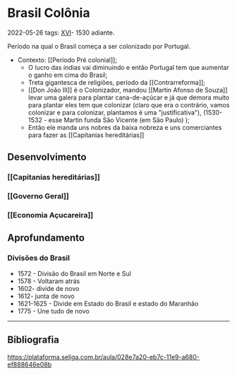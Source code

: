 # Brasil Colônia 
2022-05-26
tags: [XVI](../../../Sec/Acontecimentos%20Dos%20Séculos/acontecimentos%20do%20%2016-XVI.md)- 1530 adiante.

Período na qual o Brasil começa a ser colonizado por Portugal.

* Contexto: [[Período Pré colonial]];
	* O lucro das índias vai diminuindo e então Portugal tem que aumentar o ganho em cima do Brasil;
	* Treta gigantesca de religiões, período da [[Contrarreforma]];
	* [[Don João III]] é o Colonizador, mandou [[Martin Afonso de Souza]] levar uma galera para plantar cana-de-açúcar e já que demora muito para plantar eles tem que colonizar (claro que era o contrário, vamos colonizar e para colonizar, plantamos é uma "justificativa"), (1530-1532 - esse Martin funda São Vicente (em São Paulo) );
	* Então ele manda uns nobres da baixa nobreza e uns comerciantes para fazer as [[Capitanias hereditárias]]

## Desenvolvimento

### [[Capitanias hereditárias]]

### [[Governo Geral]]

### [[Economia Açucareira]] 


## Aprofundamento

### Divisões do Brasil

* 1572 - Divisão do Brasil em Norte e Sul
* 1578 - Voltaram atrás
* 1602- divide de novo
* 1612- junta de novo
* 1621-1625 - Divide em Estado do Brasil e estado do Maranhão
* 1775 - Une tudo de novo


-----------------------------------------------
## Bibliografia

https://plataforma.seliga.com.br/aula/028e7a20-eb7c-11e9-a680-ef888646e08b
